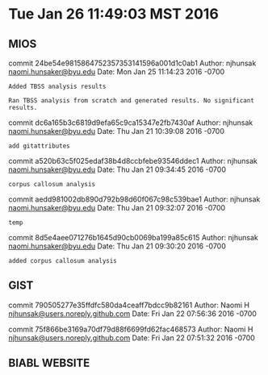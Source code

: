 # Tue Jan 26 11:49:03 MST 2016

## MIOS

commit 24be54e9815864752357353141596a001d1c0ab1
Author: njhunsak <naomi.hunsaker@byu.edu>
Date:   Mon Jan 25 11:14:23 2016 -0700

    Added TBSS analysis results
    
    Ran TBSS analysis from scratch and generated results. No significant
    results.

commit dc6a165b3c6819d9efa65c9ca15347e2fb7430af
Author: njhunsak <naomi.hunsaker@byu.edu>
Date:   Thu Jan 21 10:39:08 2016 -0700

    add gitattributes

commit a520b63c5f025edaf38b4d8ccbfebe93546ddec1
Author: njhunsak <naomi.hunsaker@byu.edu>
Date:   Thu Jan 21 09:34:45 2016 -0700

    corpus callosum analysis

commit aedd981002db890d792b98d60f067c98c539bae1
Author: njhunsak <naomi.hunsaker@byu.edu>
Date:   Thu Jan 21 09:32:07 2016 -0700

    temp

commit 8d5e4aee071276b1645d90cb0069ba199a85c615
Author: njhunsak <naomi.hunsaker@byu.edu>
Date:   Thu Jan 21 09:30:20 2016 -0700

    added corpus callosum analysis

## GIST

commit 790505277e35ffdfc580da4ceaff7bdcc9b82161
Author: Naomi H <njhunsak@users.noreply.github.com>
Date:   Fri Jan 22 07:56:36 2016 -0700

commit 75f866be3169a70df79d88f6699fd62fac468573
Author: Naomi H <njhunsak@users.noreply.github.com>
Date:   Fri Jan 22 07:51:32 2016 -0700

## BIABL WEBSITE


